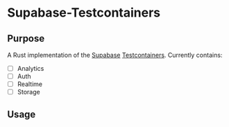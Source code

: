 # Supabase-Testcontainers

## Purpose

A Rust implementation of the [Supabase](https://supabase.com/) [Testcontainers](https://github.com/testcontainers/testcontainers-rs). Currently
contains:

- [ ] Analytics
- [ ] Auth
- [ ] Realtime
- [ ] Storage

## Usage
